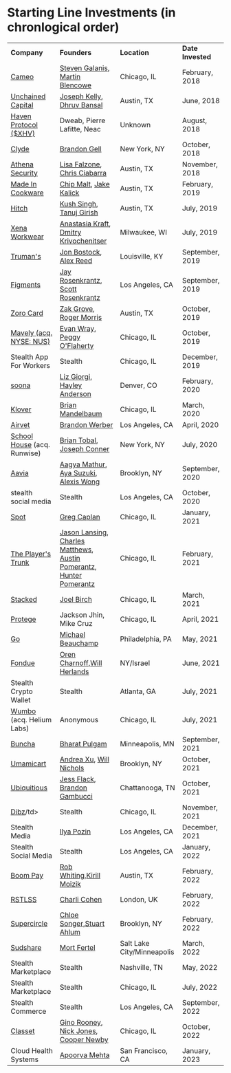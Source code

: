 # Starting Line Investments (in chronlogical order)

<table>
  <tr>
    <td> <b>Company</b> </td>
    <td> <b>Founders</b> </td>
    <td> <b>Location</b> </td>
    <td> <b>Date Invested</b> </td>
  </tr>
    <tr>
      <td> <a href="http://www.cameo.com">Cameo</a></td>
      <td> <a href="https://twitter.com/Mr3ONE2">Steven Galanis</a>, <a href="https://www.linkedin.com/in/martin-blencowe-b1768114a/">Martin Blencowe</a> </td>
      <td> Chicago, IL </td>
      <td> February, 2018 </td>
  </tr>
      <tr>
        <td> <a href="http://www.unchained-capital.com">Unchained Capital</a></td>
        <td> <a href="https://twitter.com/josephkelly">Joseph Kelly</a>, <a href="https://twitter.com/dhruvbansal">Dhruv Bansal</a> </td>
      <td> Austin, TX </td>
      <td> June, 2018 </td>
  </tr>
      <tr>
        <td> <a href="http://www.havenprotocol.com">Haven Protocol ($XHV)</a></td>
        <td> Dweab, Pierre Lafitte, Neac </td>
      <td> Unknown </td>
      <td> August, 2018 </td>
  </tr>
        <tr>
          <td> <a href="http://www.joinclyde.com">Clyde</a></td>
          <td> <a href="https://www.linkedin.com/in/brandon-gell-37836599/">Brandon Gell</a> </td>
      <td> New York, NY </td>
      <td> October, 2018 </td>
  </tr>
        <tr>
          <td> <a href="http://www.athena-security.com">Athena Security</a></td>
          <td> <a href="https://twitter.com/LisaFalzone">Lisa Falzone</a>, <a href="https://www.linkedin.com/in/ccciabarra/">Chris Ciabarra</a> </td>
      <td> Austin, TX </td>
      <td> November, 2018 </td>
  </tr>
  </tr>
        <tr>
  <td><a href="http://www.madeincookware.com">Made In Cookware</a> </td>
  <td><a href="https://www.linkedin.com/in/bradfordmalt/">Chip Malt</a>, <a href="https://www.linkedin.com/in/jake-kalick-26b44224/">Jake Kalick</a></td>
      <td> Austin, TX </td>
      <td> February, 2019 </td>
  </tr>
       <tr>
  <td><a href="http://www.hitch.net">Hitch</a> </td>
  <td><a href="https://www.linkedin.com/in/kushksingh/">Kush Singh</a>, <a href="https://www.linkedin.com/in/tanuj-girish-9b9873a1/">Tanuj Girish</a></td>
      <td> Austin, TX </td>
      <td> July, 2019 </td>
  </tr>
         <tr>
  <td><a href="https://xenaworkwear.com/">Xena Workwear</a> </td>
  <td><a href="https://www.linkedin.com/in/anastasia-kraft-b10878aa/">Anastasia Kraft</a>, <a href="https://www.linkedin.com/in/dmitrykrivochenitser/">Dmitry Krivochenitser</a></td>
      <td> Milwaukee, WI </td>
      <td> July, 2019 </td>
  </tr>
        <tr>
  <td><a href="https://www.trumans.com/">Truman's</a> </td>
  <td><a href="https://www.linkedin.com/in/jonbostock/">Jon Bostock</a>, <a href="https://www.linkedin.com/in/areed34/">Alex Reed</a></td>
      <td> Louisville, KY </td>
      <td> September, 2019 </td>
  </tr>
          <tr>
  <td><a href="https://www.figments.gg/">Figments</a> </td>
  <td><a href="https://www.linkedin.com/in/jay-rosenkrantz-05846511b/">Jay Rosenkrantz</a>, <a href="https://www.linkedin.com/in/scottrosenkrantz/">Scott Rosenkrantz</a></td>
      <td> Los Angeles, CA </td>
      <td> September, 2019 </td>
  </tr>
            <tr>
  <td><a href="https://www.zorocard.com/">Zoro Card</a> </td>
  <td><a href="https://www.linkedin.com/in/zakgrove/">Zak Grove</a>, <a href="https://www.linkedin.com/in/rogeralanmorris/">Roger Morris</a></td>
      <td> Austin, TX </td>
      <td> October, 2019 </td>
  </tr>
              <tr>
  <td><a href="https://www.mavely.life/">Mavely (acq. NYSE: NUS)</a> </td>
  <td><a href="https://www.linkedin.com/in/evanjwray/">Evan Wray</a>, <a href="https://www.linkedin.com/in/peggy-o-flaherty-50642426/">Peggy O'Flaherty</a></td>
      <td> Chicago, IL </td>
      <td> October, 2019 </td>
  </tr>
                <tr>
  <td>Stealth App For Workers </td>
  <td>Stealth</td>
      <td> Chicago, IL </td>
      <td> December, 2019 </td>
  </tr>
                <tr>
  <td><a href="https://www.soona.co">soona</a> </td>
  <td><a href="https://www.linkedin.com/in/elizabethgiorgi/">Liz Giorgi</a>, <a href="https://www.linkedin.com/in/hayleyanderson/">Hayley Anderson</a></td>
      <td> Denver, CO </td>
      <td> February, 2020 </td>
  </tr>
                  <tr>
  <td><a href="https://www.joinklover.com">Klover</a> </td>
  <td><a href="https://www.linkedin.com/in/brianmandelbaum/">Brian Mandelbaum</a> </td>
      <td> Chicago, IL </td>
      <td> March, 2020 </td>
  </tr>
                  <tr>
  <td><a href="https://www.airvet.com">Airvet</a> </td>
  <td><a href="https://www.linkedin.com/in/brandonwerber/">Brandon Werber</a></td>
      <td> Los Angeles, CA </td>
      <td> April, 2020 </td>
  </tr>
      <tr>
  <td><a href="https://www.getschoolhouse.com">School House</a> (acq. Runwise)</td>
  <td><a href="https://www.linkedin.com/in/brian-tobal-a4946911/">Brian Tobal</a>, <a href="https://www.linkedin.com/in/joseph-connor-b6a96a16/">Joseph Conner</a></td>
      <td> New York, NY </td>
      <td> July, 2020 </td>
  </tr>
  <tr>
    <td><a href="https://www.aavia.io">Aavia</a> </td>
  <td><a href="https://www.linkedin.com/in/aagyamathur/">Aagya Mathur</a>, <a href="https://www.linkedin.com/in/aksuzuki/">Aya Suzuki</a>,  <a href="https://www.linkedin.com/in/alexis-wong-aavia/">Alexis Wong</a> </td>
      <td> Brooklyn, NY </td>
      <td> September, 2020 </td>
  </tr>
  <tr>
      <td>stealth social media </td>
  <td>Stealth </td>
      <td> Los Angeles, CA </td>
      <td> October, 2020 </td>
  </tr>
    <tr>
      <td><a href="https://www.meetwithspot.com">Spot</a> </td>
  <td><a href="https://www.linkedin.com/in/gregcaplan/">Greg Caplan</a></td>
      <td> Chicago, IL </td>
      <td> January, 2021 </td>
  </tr>
    <tr>
  <td><a href="https://www.theplayerstrunk.com">The Player's Trunk</a></td>
  <td><a href="https://www.linkedin.com/in/jason-lansing/">Jason Lansing</a>, <a href="https://www.linkedin.com/in/cmatt1/">Charles Matthews</a>, <a href="https://www.linkedin.com/in/austin-pomerantz-56557b155/">Austin Pomerantz</a>, <a href="https://www.linkedin.com/in/hunter-pomerantz/">Hunter Pomerantz</a>  </td>
      <td> Chicago, IL </td>
      <td> February, 2021 </td>
  </tr>
     <tr>
  <td><a href="https://www.stackedinvest.com">Stacked</a></td>
  <td><a href="https://www.linkedin.com/in/joelbirch1/">Joel Birch</a></td>
      <td> Chicago, IL </td>
      <td> March, 2021 </td>
  </tr>
    <tr>
  <td><a href="https://www.protege.com">Protege</a></td>
  <td>Jackson Jhin, Mike Cruz</td>
      <td> Chicago, IL </td>
      <td> April, 2021 </td>
  </tr>
      <tr>
  <td><a href="https://www.drivego.com">Go</a></td>
  <td><a href="https://www.linkedin.com/in/michaeltbeauchamp/">Michael Beauchamp</a> </td>
      <td> Philadelphia, PA </td>
      <td> May, 2021 </td>
  </tr>
      <tr>
  <td><a href="https://www.getfondue.com">Fondue</a></td>
  <td><a href="https://www.linkedin.com/in/orencharnoff/">Oren Charnoff</a>,<a href="https://www.linkedin.com/in/williamherlands/">Will Herlands</a> </td>
      <td> NY/Israel </td>
      <td> June, 2021 </td>
  </tr>
      <tr>
  <td>Stealth Crypto Wallet</td>
  <td>Stealth</td>
      <td> Atlanta, GA </td>
      <td> July, 2021 </td>
  </tr>
        <tr>
  <td><a href="https://wum.bo/">Wumbo</a> (acq. Helium Labs)</td>
  <td>Anonymous</td>
      <td> Chicago, IL </td>
      <td> July, 2021 </td>
  </tr>
        <tr>
  <td><a href="https://www.gobuncha.com">Buncha</a></td>
  <td><a href="https://www.linkedin.com/in/bpulgam/">Bharat Pulgam</a></td>
      <td> Minneapolis, MN </td>
      <td> September, 2021 </td>
  </tr>
          <tr>
  <td><a href="https://www.umamicart.com">Umamicart</a></td>
  <td><a href="https://www.linkedin.com/in/andrea-xu-she-her-35ba9435/">Andrea Xu</a>, <a href="https://www.linkedin.com/in/wsumnernichols/">Will Nichols</a></td>
      <td> Brooklyn, NY </td>
      <td> October, 2021 </td>
  </tr>
      <tr>
  <td><a href="https://www.ubiquitousinfluence.com">Ubiquitious</a></td>
  <td><a href="https://www.linkedin.com/in/jess-flack/">Jess Flack</a>, <a href="https://www.linkedin.com/in/brandongambucci/">Brandon Gambucci</a></td>
      <td> Chattanooga, TN </td>
      <td> October, 2021 </td>
  </tr>
    <tr>
  <td><a href="www.thedibz.com">Dibz</a>/td>
  <td>Stealth</td>
      <td> Chicago, IL </td>
      <td> November, 2021 </td>
  </tr>
    <tr>
  <td>Stealth Media</td>
  <td><a href="https://www.linkedin.com/in/ipozin/">Ilya Pozin</a></td>
      <td> Los Angeles, CA </td>
      <td> December, 2021 </td>
  </tr>
     <tr>
  <td>Stealth Social Media</td>
  <td>Stealth</td>
      <td> Los Angeles, CA </td>
      <td> January, 2022 </td>
  </tr>
     <tr>
  <td><a href="https://www.boompay.app">Boom Pay</a></td>
  <td><a href="https://www.linkedin.com/in/robwhiting/">Rob Whiting</a>,<a href="https://www.linkedin.com/in/robwhiting/">Kirill Moizik</a> </td>
      <td> Austin, TX </td>
      <td> February, 2022 </td>
  </tr>
   <tr>
  <td><a href="www.rstlss.xyz">RSTLSS</a></td>
  <td><a href="https://www.linkedin.com/in/charlicohen/">Charli Cohen</a></td>
      <td> London, UK </td>
      <td> February, 2022 </td>
  </tr>
       <tr>
  <td><a href="https://supercircle.world/">Supercircle</a></td>
  <td><a href="https://www.linkedin.com/in/chloe-marie-songer-9b43302a/">Chloe Songer</a>,<a href="https://www.linkedin.com/in/stuart-ahlum-7126647b/">Stuart Ahlum</a> </td>
      <td> Brooklyn, NY </td>
      <td> February, 2022 </td>
  </tr>
     <tr>
  <td><a href="https://www.sudshare.com">Sudshare</a></td>
  <td><a href="https://www.linkedin.com/in/mortfertel/">Mort Fertel</a></td>
      <td> Salt Lake City/Minneapolis </td>
      <td> March, 2022 </td>
  </tr>
     <tr>
  <td>Stealth Marketplace</td>
  <td>Stealth</td>
      <td> Nashville, TN </td>
      <td> May, 2022 </td>
  </tr>
      <tr>
  <td>Stealth Marketplace</td>
  <td>Stealth</td>
      <td> Chicago, IL </td>
      <td> July, 2022 </td>
  </tr>
      <tr>
  <td>Stealth Commerce</td>
  <td>Stealth</td>
      <td> Los Angeles, CA </td>
      <td> September, 2022 </td>
  </tr>
        <tr>
  <td><a href="www.classet.org">Classet</a></td>
  <td><a href="https://www.linkedin.com/in/gino-rooney-9792722b/">Gino Rooney</a>, <a href="https://www.linkedin.com/in/nick-jones-12838680/">Nick Jones</a>, <a href="https://www.linkedin.com/in/coopernewby/">Cooper Newby</a></td>
      <td> Chicago, IL </td>
      <td> October, 2022 </td>
  </tr>
    <td>Cloud Health Systems</td>
  <td><a href="https://www.linkedin.com/in/apoorvamehta/">Apoorva Mehta</a></td>
      <td> San Francisco, CA </td>
      <td> January, 2023 </td>
  </tr>
  
  </table>
  
